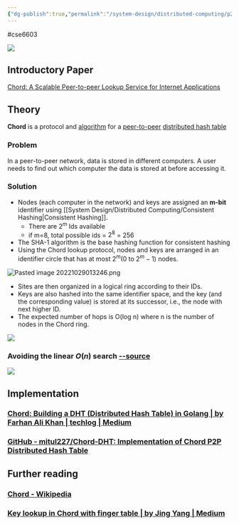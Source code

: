 ```yaml
---
{"dg-publish":true,"permalink":"/system-design/distributed-computing/p2-p-systems/chords/"}
---
```



#cse6603 

![](https://miro.medium.com/max/640/0*XV4B_fIkmiIU7Gbp.png)

## Introductory Paper

[Chord: A Scalable Peer-to-peer Lookup Service for Internet Applications](https://pdos.csail.mit.edu/papers/chord:sigcomm01/chord_sigcomm.pdf)

## Theory

**Chord** is a protocol and [algorithm](https://en.wikipedia.org/wiki/Algorithm "Algorithm") for a [peer-to-peer](https://en.wikipedia.org/wiki/Peer-to-peer "Peer-to-peer") [distributed hash table](https://en.wikipedia.org/wiki/Distributed_hash_table)

### Problem

In a peer-to-peer network, data is stored in different computers. A user needs to find out which computer the data is stored at before accessing it.

### Solution

- Nodes (each computer in the network) and keys are assigned an **m-bit** identifier using [[System Design/Distributed Computing/Consistent Hashing\|Consistent Hashing]].
	- There are $2^m$ Ids available
	- if m=8, total possible ids =  $2^8$ = 256
- The SHA-1 algorithm is the base hashing function for consistent hashing
- Using the Chord lookup protocol, nodes and keys are arranged in an identifier circle that has at most $2^m (0$ to $2^m-1)$ nodes.

![Pasted image 20221029013246.png](/img/user/attachments/Pasted%20image%2020221029013246.png)

- Sites are then organized in a logical ring according to their IDs.
- Keys are also hashed into the same identifier space, and the key (and the corresponding value) is stored at its successor, i.e., the node with next higher ID.
- The expected number of hops is O(log n) where n is the number of nodes in the Chord ring.


![](https://miro.medium.com/max/500/0*WqXs3F73o7NGlXuJ.png)


### Avoiding the linear $O(n)$ search [--source](https://medium.com/techlog/chord-building-a-dht-distributed-hash-table-in-golang-67c3ce17417b)


![](https://miro.medium.com/max/720/0*ma9nP6ZPZ2OwEvvN.png)




## Implementation

### [Chord: Building a DHT (Distributed Hash Table) in Golang | by Farhan Ali Khan | techlog | Medium](https://medium.com/techlog/chord-building-a-dht-distributed-hash-table-in-golang-67c3ce17417b)

### [GitHub - mitul227/Chord-DHT: Implementation of Chord P2P Distributed Hash Table](https://github.com/mitul227/Chord-DHT)

## Further reading 

### [Chord - Wikipedia](https://en.wikipedia.org/wiki/Chord_(peer-to-peer))

### [Key lookup in Chord with finger table | by Jing Yang | Medium](https://medium.com/@jingyang_56841/key-lookup-in-chord-with-finger-table-c0179bafae13)

